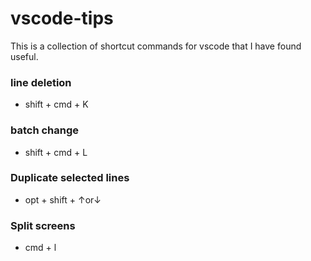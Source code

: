 # vscode-tips
This is a collection of shortcut commands for vscode that I have found useful.

### line deletion

- shift + cmd + K

### batch change

- shift + cmd + L

### Duplicate selected lines

- opt + shift + ↑or↓

### Split screens

- cmd + l
